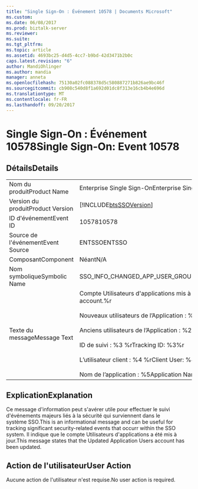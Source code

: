 ```yaml
---
title: "Single Sign-On : Événement 10578 | Documents Microsoft"
ms.custom: 
ms.date: 06/08/2017
ms.prod: biztalk-server
ms.reviewer: 
ms.suite: 
ms.tgt_pltfrm: 
ms.topic: article
ms.assetid: 4693bc25-d4d5-4cc7-b9bd-42d3471b2b0c
caps.latest.revision: "6"
author: MandiOhlinger
ms.author: mandia
manager: anneta
ms.openlocfilehash: 75130a02fc088378d5c580887271b826ae9bc46f
ms.sourcegitcommit: cb908c540d8f1a692d01dc8f313e16cb4b4e696d
ms.translationtype: MT
ms.contentlocale: fr-FR
ms.lasthandoff: 09/20/2017
---
```

# <a name="single-sign-on-event-10578"></a><span data-ttu-id="0a222-102">Single Sign-On : Événement 10578</span><span class="sxs-lookup"><span data-stu-id="0a222-102">Single Sign-On: Event 10578</span></span>
## <a name="details"></a><span data-ttu-id="0a222-103">Détails</span><span class="sxs-lookup"><span data-stu-id="0a222-103">Details</span></span>  
  
|||  
|-|-|  
|<span data-ttu-id="0a222-104">Nom du produit</span><span class="sxs-lookup"><span data-stu-id="0a222-104">Product Name</span></span>|<span data-ttu-id="0a222-105">Enterprise Single Sign-On</span><span class="sxs-lookup"><span data-stu-id="0a222-105">Enterprise Single Sign-On</span></span>|  
|<span data-ttu-id="0a222-106">Version du produit</span><span class="sxs-lookup"><span data-stu-id="0a222-106">Product Version</span></span>|[!INCLUDE[btsSSOVersion](../includes/btsssoversion-md.md)]|  
|<span data-ttu-id="0a222-107">ID d'événement</span><span class="sxs-lookup"><span data-stu-id="0a222-107">Event ID</span></span>|<span data-ttu-id="0a222-108">10578</span><span class="sxs-lookup"><span data-stu-id="0a222-108">10578</span></span>|  
|<span data-ttu-id="0a222-109">Source de l'événement</span><span class="sxs-lookup"><span data-stu-id="0a222-109">Event Source</span></span>|<span data-ttu-id="0a222-110">ENTSSO</span><span class="sxs-lookup"><span data-stu-id="0a222-110">ENTSSO</span></span>|  
|<span data-ttu-id="0a222-111">Composant</span><span class="sxs-lookup"><span data-stu-id="0a222-111">Component</span></span>|<span data-ttu-id="0a222-112">Néant</span><span class="sxs-lookup"><span data-stu-id="0a222-112">N/A</span></span>|  
|<span data-ttu-id="0a222-113">Nom symbolique</span><span class="sxs-lookup"><span data-stu-id="0a222-113">Symbolic Name</span></span>|<span data-ttu-id="0a222-114">SSO_INFO_CHANGED_APP_USER_GROUP</span><span class="sxs-lookup"><span data-stu-id="0a222-114">SSO_INFO_CHANGED_APP_USER_GROUP</span></span>|  
|<span data-ttu-id="0a222-115">Texte du message</span><span class="sxs-lookup"><span data-stu-id="0a222-115">Message Text</span></span>|<span data-ttu-id="0a222-116">Compte Utilisateurs d'applications mis à jour.%r</span><span class="sxs-lookup"><span data-stu-id="0a222-116">Updated Application Users account.%r</span></span><br /><br /> <span data-ttu-id="0a222-117">Nouveaux utilisateurs de l’Application : %1 %r</span><span class="sxs-lookup"><span data-stu-id="0a222-117">New Application Users: %1%r</span></span><br /><br /> <span data-ttu-id="0a222-118">Anciens utilisateurs de l’Application : %2 %r</span><span class="sxs-lookup"><span data-stu-id="0a222-118">Old Application Users: %2%r</span></span><br /><br /> <span data-ttu-id="0a222-119">ID de suivi : %3 %r</span><span class="sxs-lookup"><span data-stu-id="0a222-119">Tracking ID: %3%r</span></span><br /><br /> <span data-ttu-id="0a222-120">L’utilisateur client : %4 %r</span><span class="sxs-lookup"><span data-stu-id="0a222-120">Client User: %4%r</span></span><br /><br /> <span data-ttu-id="0a222-121">Nom de l’application : %5</span><span class="sxs-lookup"><span data-stu-id="0a222-121">Application Name: %5</span></span>|  
  
## <a name="explanation"></a><span data-ttu-id="0a222-122">Explication</span><span class="sxs-lookup"><span data-stu-id="0a222-122">Explanation</span></span>  
 <span data-ttu-id="0a222-123">Ce message d'information peut s'avérer utile pour effectuer le suivi d'événements majeurs liés à la sécurité qui surviennent dans le système SSO.</span><span class="sxs-lookup"><span data-stu-id="0a222-123">This is an informational message and can be useful for tracking significant security-related events that occurr within the SSO system.</span></span> <span data-ttu-id="0a222-124">Il indique que le compte Utilisateurs d'applications a été mis à jour.</span><span class="sxs-lookup"><span data-stu-id="0a222-124">This message states that the Updated Application Users account has been updated.</span></span>  
  
## <a name="user-action"></a><span data-ttu-id="0a222-125">Action de l'utilisateur</span><span class="sxs-lookup"><span data-stu-id="0a222-125">User Action</span></span>  
 <span data-ttu-id="0a222-126">Aucune action de l'utilisateur n'est requise.</span><span class="sxs-lookup"><span data-stu-id="0a222-126">No user action is required.</span></span>